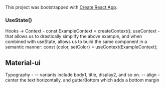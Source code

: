 This project was bootstrapped with [Create React App](https://github.com/facebook/create-react-app).


### UseState()

Hooks -> 
Context - 
 const ExampleContext = createContext();
useContext - that allows us to drastically simplify the above example, and when combined with useState, allows us to build the same component in a semantic manner:
      const {color, setColor} = useContext(ExampleContext);

## Material-ui

Typography -
-- variants include body1, title, display2, and so on. 
-- align - center the text horizontally, and gutterBottom which adds a bottom margin
